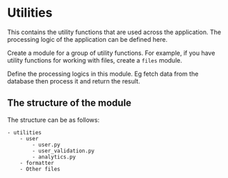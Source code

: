 # Utilities

This contains the utility functions that are used across the application. The processing logic of the application can be defined here.

Create a module for a group of utility functions. For example, if you have utility functions for working with files, create a `files` module.

Define the processing logics in this module. Eg fetch data from the database then process it and return the result.

## The structure of the module

The structure can be as follows:

    - utilities
        - user
            - user.py
            - user_validation.py
            - analytics.py
        - formatter
        - Other files
